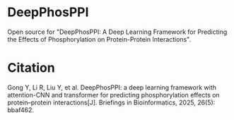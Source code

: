 # DeepPhosPPI
Open source for "DeepPhosPPI: A Deep Learning Framework for Predicting the Effects of Phosphorylation on Protein-Protein Interactions".

# Citation
Gong Y, Li R, Liu Y, et al. DeepPhosPPI: a deep learning framework with attention-CNN and transformer for predicting phosphorylation effects on protein–protein interactions[J]. Briefings in Bioinformatics, 2025, 26(5): bbaf462.
